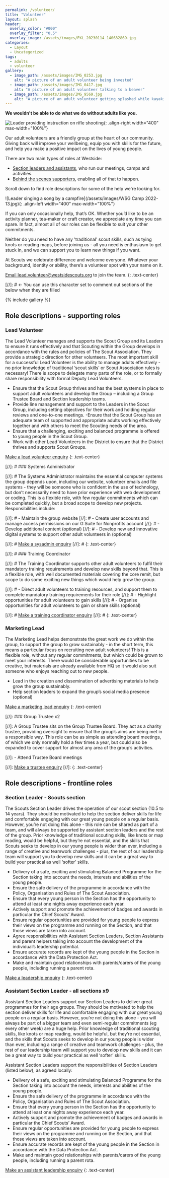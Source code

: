 ```yaml
---
permalink: /volunteer/
title: "Volunteer"
layout: splash
header:
  overlay_color: "#000"
  overlay_filter: "0.5"
  overlay_image: /assets/images/PXL_20230114_140632869.jpg
categories:
  - Layout
  - Uncategorized
tags:
  - adults
  - volunteer
gallery:
  - image_path: /assets/images/IMG_0253.jpg
    alt: "A picture of an adult volunteer being invested"
  - image_path: /assets/images/IMG_0417.jpg
    alt: "A picture of an adult volunteer talking to a beaver"
  - image_path: /assets/images/IMG_9569.jpg
    alt: "A picture of an adult volunteer getting splashed while kayaking"
---
```


**We wouldn't be able to do what we do without adults like you.**

![Leader providing instruction on rifle shooting](/assets/images/IMG_8767.jpg){: .align-right width="400" max-width="100%"}

Our adult volunteers are a friendly group at the heart of our community. Giving back will improve your wellbeing, equip you with skills for the future, and help you make a positive impact on the lives of young people.

There are two main types of roles at Westside:

- [Section leaders and assistants](#role-descriptions---frontline-roles), who run our meetings, camps and activities.
- [Behind the scenes supporters](#role-descriptions---supporting-roles), enabling all of that to happen.

Scroll down to find role descriptions for some of the help we're looking for.

![Leader singing a song by a campfire](/assets/images/WSG Camp 2022-13.jpg){: .align-left width="400" max-width="100%"}

If you can only occasionally help, that’s OK. Whether you’d like to be an activity planner, tea-maker or craft creator, we appreciate any time you can spare. In fact, almost all of our roles can be flexible to suit your other commitments.

Neither do you need to have any 'traditional' scout skills, such as tying knots or reading maps, before joining us - all you need is enthusiasm to get stuck in, and we can support you to learn new things if you want.

At Scouts we celebrate difference and welcome everyone. Whatever your background, identity or ability, there’s a volunteer spot with your name on it.

<a href="mailto:lead.volunteer@westsidescouts.org?subject=Volunteering Enquiry" class="btn btn--success">Email lead.volunteer@westsidescouts.org</a> to join the team.
{: .text-center}

[//]: # <- You can use this character set to comment out sections of the below when they are filled

{% include gallery %}

## Role descriptions - supporting roles

### Lead Volunteer

The Lead Volunteer manages and supports the Scout Group and its Leaders to ensure it runs effectively and that Scouting within the Group develops in accordance with the rules and policies of The Scout Association. They provide a strategic direction for other volunteers. 
The most important skill for a successful Lead Volunteer is the ability to manage adults effectively - no prior knowledge of traditional ‘scout skills’ or Scout Association rules is necessary! There is scope to delegate many parts of the role, or to formally share responsibility with formal Deputy Lead Volunteers.

- Ensure that the Scout Group thrives and has the best systems in place to support adult volunteers and develop the Group – including a Group Trustee Board and Section leadership teams.
- Provide line management and support to the Leaders in the Scout Group, including setting objectives for their work and holding regular reviews and one-to-one meetings.
 -Ensure that the Scout Group has an adequate team of supported and appropriate adults working effectively together and with others to meet the Scouting needs of the area.
- Ensure that a challenging, exciting and balanced programme is offered to young people in the Scout Group.
- Work with other Lead Volunteers in the District to ensure that the District thrives and supports Scout Groups.

<a href="mailto:lead.volunteer@westsidescouts.org?subject=Lead Volunteer Enquiry" class="btn btn--success">Make a lead volunteer enquiry</a>
{: .text-center}

[//]: # ### Systems Administrator

[//]: # The Systems Administrator maintains the essential computer systems the group depends upon, including our website, volunteer emails and file systems - they will be someone who is confident in the use of technology, but don’t necessarily need to have prior experience with web development or coding. This is a flexible role, with few regular commitments which can be completed quickly, but a broad scope to develop new projects. Responsibilities include:

[//]: # - Maintain the group website
[//]: # - Create user accounts and manage access permissions on our G Suite for Nonprofits account
[//]: # - Develop additional content (optional)
[//]: # - Develop new and innovative digital systems to support other adult volunteers in (optional)

[//]: # <a href="mailto:lead.volunteer@westsidescouts.org?subject=Sysadmin Enquiry" class="btn btn--success">Make a sysadmin enquiry</a>
[//]: # {: .text-center}

[//]: # ### Training Coordinator

[//]: # The Training Coordinator supports other adult volunteers to fulfil their mandatory training requirements and develop new skills beyond that. This is a flexible role, with well documented materials covering the core remit, but scope to do some exciting new things which would help grow the group.

[//]: # - Direct adult volunteers to training resources, and support them to complete mandatory training requirements for their role
[//]: # - Highlight opportunities for adult volunteers to gain skills
[//]: # - Organise opportunities for adult volunteers to gain or share skills (optional)

[//]: # <a href="mailto:lead.volunteer@westsidescouts.org?subject=Training Coordinator Enquiry" class="btn btn--success">Make a training coordinator enquiry</a>
[//]: # {: .text-center}

### Marketing Lead

The Marketing Lead helps demonstrate the great work we do within the group, to support the group to grow sustainably - in the short term, this means a particular focus on recruiting new adult volunteers! This is a flexible role, without any regular commitments, but which could be grown to meet your interests. There would be considerable opportunities to be creative, but materials are already available from HQ so it would also suit someone who enjoys reaching out to new people.

- Lead in the creation and dissemination of advertising materials to help grow the group sustainably.
- Help section leaders to expand the group’s social media presence (optional)

<a href="mailto:lead.volunteer@westsidescouts.org?subject=Marketing Lead Enquiry" class="btn btn--success">Make a marketing lead enquiry</a>
{: .text-center}

[//]: ### Group Trustee x2

[//]: A Group Trustee sits on the Group Trustee Board. They act as a charity trustee, providing oversight to ensure that the group’s aims are being met in a responsible way. This role can be as simple as attending board meetings, of which we only normally hold a few times a year, but could also be expanded to cover support for almost any area of the group’s activities.

[//]: - Attend Trustee Board meetings

[//]: <a href="mailto:lead.volunteer@westsidescouts.org?subject=Trustee Enquiry" class="btn btn--success">Make a trustee enquiry</a>
[//]: {: .text-center}

## Role descriptions - frontline roles

### Section Leader - Scouts section

The Scouts Section Leader drives the operation of our scout section (10.5 to 14 years). They should be motivated to help the section deliver skills for life and comfortable engaging with our great young people on a regular basis. However, you’re not doing this alone - this role can be shared as part of a team, and will always be supported by assistant section leaders and the rest of the group. Prior knowledge of traditional scouting skills, like knots or map reading, would be helpful, but they’re not essential, and the skills that Scouts seeks to develop in our young people is wider than ever, including a range of creative and teamwork challenges - plus, the rest of our leadership team will support you to develop new skills and it can be a great way to build your practical as well ‘softer’ skills.

- Delivery of a safe, exciting and stimulating Balanced Programme for the Section taking into account the needs, interests and abilities of the young people.
- Ensure the safe delivery of the programme in accordance with the Policy, Organisation and Rules of The Scout Association.
- Ensure that every young person in the Section has the opportunity to attend at least one nights away experience each year.
- Actively support and promote the achievement of badges and awards in particular the Chief Scouts’ Award.
- Ensure regular opportunities are provided for young people to express their views on the programme and running on the Section, and that those views are taken into account.
- Agree responsibilities with Assistant Section Leaders, Section Assistants and parent helpers taking into account the development of the individual’s leadership potential.
- Ensure accurate records are kept of the young people in the Section in accordance with the Data Protection Act.
- Make and maintain good relationships with parents/carers of the young people, including running a parent rota.

<a href="mailto:lead.volunteer@westsidescouts.org?subject=Scout Leader Enquiry" class="btn btn--success">Make a leadership enquiry</a>
{: .text-center}

### Assistant Section Leader - all sections x9
Assistant Section Leaders support our Section Leaders to deliver great programmes for their age groups. They should be motivated to help the section deliver skills for life and comfortable engaging with our great young people on a regular basis. However, you’re not doing this alone - you will always be part of a bigger team and even semi-regular commitments (eg every other week) are a huge help. Prior knowledge of traditional scouting skills, like knots or map reading, would be helpful, but they’re not essential, and the skills that Scouts seeks to develop in our young people is wider than ever, including a range of creative and teamwork challenges - plus, the rest of our leadership team will support you to develop new skills and it can be a great way to build your practical as well ‘softer’ skills.

Assistant Section Leaders support the responsibilities of Section Leaders (listed below), as agreed locally:
- Delivery of a safe, exciting and stimulating Balanced Programme for the Section taking into account the needs, interests and abilities of the young people.
- Ensure the safe delivery of the programme in accordance with the Policy, Organisation and Rules of The Scout Association.
- Ensure that every young person in the Section has the opportunity to attend at least one nights away experience each year.
- Actively support and promote the achievement of badges and awards in particular the Chief Scouts’ Award.
- Ensure regular opportunities are provided for young people to express their views on the programme and running on the Section, and that those views are taken into account.
- Ensure accurate records are kept of the young people in the Section in accordance with the Data Protection Act.
- Make and maintain good relationships with parents/carers of the young people, including running a parent rota.

<a href="mailto:lead.volunteer@westsidescouts.org?subject=ASL Enquiry" class="btn btn--success">Make an assistant leadership enquiry</a>
{: .text-center}
